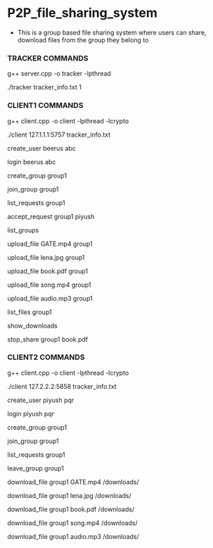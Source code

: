 # P2P_file_sharing_system
- This is a group based file sharing system where users can share, download files from the group they belong to

### TRACKER COMMANDS

g++ server.cpp -o tracker -lpthread

./tracker tracker_info.txt 1



### CLIENT1 COMMANDS 

g++ client.cpp -o client -lpthread -lcrypto

./client 127.1.1.1:5757 tracker_info.txt

create_user beerus abc

login beerus abc

create_group group1

join_group group1

list_requests group1

accept_request group1 piyush	

list_groups

upload_file GATE.mp4 group1

upload_file lena.jpg group1

upload_file book.pdf group1	

upload_file song.mp4 group1

upload_file audio.mp3 group1

list_files group1

show_downloads

stop_share group1 book.pdf



### CLIENT2 COMMANDS 

g++ client.cpp -o client -lpthread -lcrypto

./client 127.2.2.2:5858 tracker_info.txt

create_user piyush pqr

login piyush pqr

create_group group1

join_group group1

list_requests group1

leave_group group1

download_file group1 GATE.mp4 /downloads/

download_file group1 lena.jpg /downloads/

download_file group1 book.pdf /downloads/

download_file group1 song.mp4 /downloads/

download_file group1 audio.mp3 /downloads/
